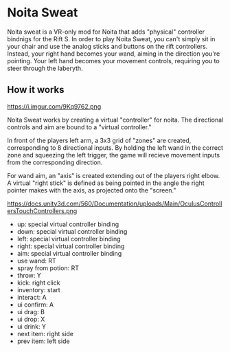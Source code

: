 # Noita Sweat

Noita sweat is a VR-only mod for Noita that adds "physical" controller bindnigs for the Rift S. In order to play Noita Sweat, you can't simply sit in your chair and use the analog sticks and buttons on the rift controllers. Instead, your right hand becomes your wand, aiming in the direction you're pointing. Your left hand becomes your movement controls, requiring you to steer through the laberyth. 

## How it works

https://i.imgur.com/9Kq9762.png

Noita Sweat works by creating a virtual "controller" for noita. The directional controls and aim are bound to a "virtual controller."

 In front of the players left arm, a 3x3 grid of "zones" are created, corresponding to 8 directional inputs. By holding the left wand in the correct zone and squeezing the left trigger, the game will recieve movement inputs from the corresponding direction. 
 
 For wand aim, an "axis" is created extending out of the players right elbow. A virtual "right stick" is defined as being pointed in the angle the right pointer makes with the axis, as projected onto the "screen." 

https://docs.unity3d.com/560/Documentation/uploads/Main/OculusControllersTouchControllers.png

- up: special virtual controller binding
- down: special virtual controller binding
- left: special virtual controller binding
- right: special virtual controller binding
- aim: special virtual controller binding
- use wand: RT
- spray from potion: RT
- throw: Y
- kick: right click
- inventory: start 
- interact: A
- ui confirm: A
- ui drag: B
- ui drop: X
- ui drink: Y
- next item: right side
- prev item: left side
